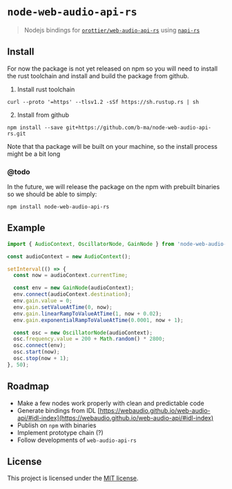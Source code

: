 # `node-web-audio-api-rs`

> Nodejs bindings for [`orottier/web-audio-api-rs`](https://github.com/orottier/web-audio-api-rs/) using [`napi-rs`](https://github.com/napi-rs/napi-rs/)


## Install

For now the package is not yet released on npm so you will need to install the rust
toolchain and install and build the package from github.

1. Install rust toolchain

```
curl --proto '=https' --tlsv1.2 -sSf https://sh.rustup.rs | sh
```

2. Install from github

```
npm install --save git+https://github.com/b-ma/node-web-audio-api-rs.git
```

Note that tha package will be built on your machine, so the install process might be a bit long

### @todo

In the future, we will release the package on the npm with prebuilt binaries so we 
should be able to simply:

```
npm install node-web-audio-api-rs
```

## Example

```js
import { AudioContext, OscillatorNode, GainNode } from 'node-web-audio-api';

const audioContext = new AudioContext();

setInterval(() => {
  const now = audioContext.currentTime;

  const env = new GainNode(audioContext);
  env.connect(audioContext.destination);
  env.gain.value = 0;
  env.gain.setValueAtTime(0, now);
  env.gain.linearRampToValueAtTime(1, now + 0.02);
  env.gain.exponentialRampToValueAtTime(0.0001, now + 1);

  const osc = new OscillatorNode(audioContext);
  osc.frequency.value = 200 + Math.random() * 2800;
  osc.connect(env);
  osc.start(now);
  osc.stop(now + 1);
}, 50);
```


## Roadmap

- Make a few nodes work properly with clean and predictable code
- Generate bindings from IDL [https://webaudio.github.io/web-audio-api/#idl-index](https://webaudio.github.io/web-audio-api/#idl-index)
- Publish on `npm` with binaries
- Implement prototype chain (?)
- Follow developments of `web-audio-api-rs`

## License

This project is licensed under the [MIT license](./LICENSE).
